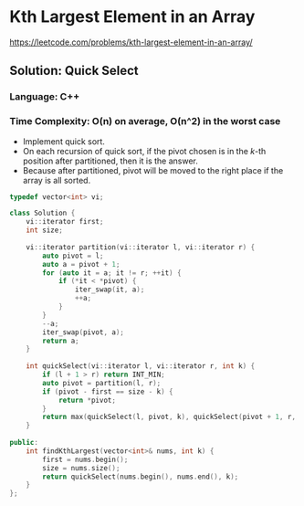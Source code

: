 # Kth Largest Element in an Array
https://leetcode.com/problems/kth-largest-element-in-an-array/

## Solution: Quick Select
### Language: C++
### Time Complexity: O(n) on average, O(n^2) in the worst case

*   Implement quick sort.
*   On each recursion of quick sort, if the pivot chosen is in the *k*-th position after partitioned, then it is the answer.
*   Because after partitioned, pivot will be moved to the right place if the array is all sorted. 

```c++
typedef vector<int> vi;

class Solution {
    vi::iterator first;
    int size;
    
    vi::iterator partition(vi::iterator l, vi::iterator r) {
        auto pivot = l;
        auto a = pivot + 1;
        for (auto it = a; it != r; ++it) {
            if (*it < *pivot) {
                iter_swap(it, a);
                ++a;
            }
        }
        --a;
        iter_swap(pivot, a);
        return a;
    }
    
    int quickSelect(vi::iterator l, vi::iterator r, int k) {
        if (l + 1 > r) return INT_MIN;
        auto pivot = partition(l, r);
        if (pivot - first == size - k) {
            return *pivot;
        }
        return max(quickSelect(l, pivot, k), quickSelect(pivot + 1, r, k)); 
    }
    
public:
    int findKthLargest(vector<int>& nums, int k) {
        first = nums.begin();
        size = nums.size();
        return quickSelect(nums.begin(), nums.end(), k);
    }
};
```

